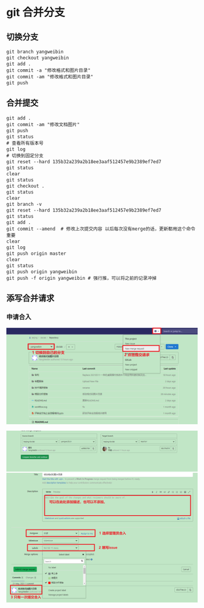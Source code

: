 # git 合并分支    

## 切换分支  

```shell
git branch yangweibin
git checkout yangweibin
git add .
git commit -a "修改格式和图片目录"
git commit -am "修改格式和图片目录"
git push
```

## 合并提交     
```shell
git add .
git commit -am "修改文档图片"
git push
git status
# 查看所有版本号
git log
# 切换到固定分支
git reset --hard 135b32a239a2b18ee3aaf512457e9b2389ef7ed7
git status
clear
git status
git checkout .
git status
clear
git branch -v
git reset --hard 135b32a239a2b18ee3aaf512457e9b2389ef7ed7
git status
git add .
git commit --amend  # 修改上次提交内容 以后每次没有merge的话，更新都用这个命令     重要 
clear
git log
git push origin master
clear
git status
git push origin yangweibin
git push -f origin yangweibin # 强行推，可以将之前的记录冲掉   
```





## 添写合并请求  

### 申请合入  

![54-3](./img/54-3.png)

  

<img src="./img/54-2.png" alt="54-2" style="zoom: 50%;" />



<img src="./img/54-4.png" alt="54-4" style="zoom: 50%;" />




